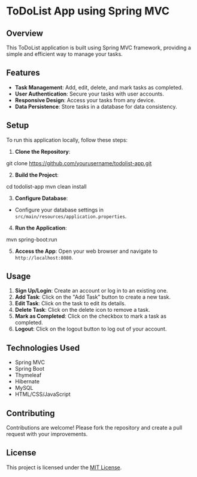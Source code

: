 # ToDoList App using Spring MVC

## Overview

This ToDoList application is built using Spring MVC framework, providing a simple and efficient way to manage your tasks.

## Features

- **Task Management**: Add, edit, delete, and mark tasks as completed.
- **User Authentication**: Secure your tasks with user accounts.
- **Responsive Design**: Access your tasks from any device.
- **Data Persistence**: Store tasks in a database for data consistency.

## Setup

To run this application locally, follow these steps:

1. **Clone the Repository**: 

git clone https://github.com/yourusername/todolist-app.git


2. **Build the Project**: 

cd todolist-app
mvn clean install


3. **Configure Database**:
- Configure your database settings in `src/main/resources/application.properties`.

4. **Run the Application**:

mvn spring-boot:run


5. **Access the App**:
Open your web browser and navigate to `http://localhost:8080`.

## Usage

1. **Sign Up/Login**: Create an account or log in to an existing one.
2. **Add Task**: Click on the "Add Task" button to create a new task.
3. **Edit Task**: Click on the task to edit its details.
4. **Delete Task**: Click on the delete icon to remove a task.
5. **Mark as Completed**: Click on the checkbox to mark a task as completed.
6. **Logout**: Click on the logout button to log out of your account.

## Technologies Used

- Spring MVC
- Spring Boot
- Thymeleaf
- Hibernate
- MySQL
- HTML/CSS/JavaScript

## Contributing

Contributions are welcome! Please fork the repository and create a pull request with your improvements.

## License

This project is licensed under the [MIT License](LICENSE).



